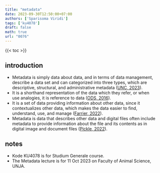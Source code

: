 ```yaml
---
title: "metadata"
date: 2023-09-30T12:50:00+07:00
authors: ['Sparisoma Viridi']
tags: ['ku4078']
draft: false
math: true
url: "0076"
---
```

{{< toc >}}


## introduction
+ Metadata is simply data about data, and in terms of data management, describe a data set and can categorized into three types, which are descriptive, structural, and administrative metadata ([UNC, 2023](https://guides.lib.unc.edu/metadata/definition)).
+ It is a shorthand representation of the data which they refer, or when use analogies, it is reference to data ([ODS, 2016](https://www.opendatasoft.com/en/blog/what-is-metadata-and-why-is-it-important-data/)).
+ It is a set of data providing information about other data, since it contextualizes other data, which makes the data easier to find, understand, use, and manage ([Farrier, 2022](https://www.avast.com/c-what-is-metadata)).
+ Metadata is data that describes other data and digital files often include metadata to provide information about the file and its contents as in digital image and document files ([Pickle, 2022](https://techterms.com/definition/metadata)).


## notes
+ Kode KU4078 is for Studium Generale course.
+ The Metadata lecture is for 11 Oct 2023 on Faculty of Animal Science, UNJA.
